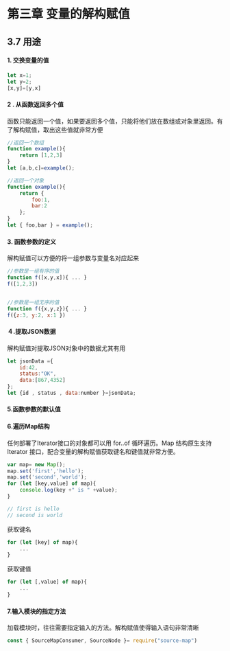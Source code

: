 # 第三章 变量的解构赋值

## 3.7 用途

#### 1. 交换变量的值

```js
let x=1;
let y=2;
[x,y]=[y,x]
```

#### 2 . 从函数返回多个值

函数只能返回一个值，如果要返回多个值，只能将他们放在数组或对象里返回。有了解构赋值，取出这些值就非常方便

```js
//返回一个数组
function example(){
    return [1,2,3]
}
let [a,b,c]=example();

//返回一个对象
function example(){
    return {
        foo:1,
        bar:2
    };
}
let { foo,bar } = example();
```



#### 3. 函数参数的定义

解构赋值可以方便的将一组参数与变量名对应起来

```js
//参数是一组有序的值
function f([x,y,x]){ ... }
f([1,2,3])


//参数是一组无序的值
function f({x,y,z}){ ... }
f({z:3, y:2, x:1 })
```

#### ４.提取JSON数据

解构赋值对提取JSON对象中的数据尤其有用

```js
let jsonData ={
    id:42,
    status:"OK",
    data:[867,4352]
};
let {id , status , data:number }=jsonData;

```

#### 5.函数参数的默认值

#### 6.遍历Map结构

任何部署了Iterator接口的对象都可以用 for..of 循环遍历。Map 结构原生支持Iterator 接口，配合变量的解构赋值获取键名和键值就非常方便。

```js
var map= new Map();
map.set('first','hello');
map.set('second','world');
for (let [key,value] of map){
    console.log(key +" is " +value);
}

// first is hello
// second is world
```

获取键名

```js
for (let [key] of map){
    ...
}
```

获取键值

```js
for (let [,value] of map){
    ...
}
```

#### 7.输入模块的指定方法

加载模块时，往往需要指定输入的方法。解构赋值使得输入语句非常清晰

```js
const { SourceMapConsumer, SourceNode }= require("source-map")
```

